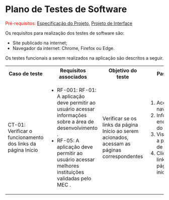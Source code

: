 
# Plano de Testes de Software

<span style="color:red">Pré-requisitos: <a href="https://github.com/ICEI-PUC-Minas-PMV-ADS/PMV-ADS-2024-1-E1-Proj-Direcionamento-Profissional/blob/main/documentos/02-Especificação%20do%20Projeto.md"> Especificação do Projeto</a></span>, <a href="https://github.com/ICEI-PUC-Minas-PMV-ADS/PMV-ADS-2024-1-E1-Proj-Direcionamento-Profissional/blob/main/documentos/04-Projeto%20de%20Interface.md"> Projeto de Interface</a>

Os requisitos para realização dos testes de software são:
<ul><li>Site publicado na internet;</li>
<li>Navegador da internet: Chrome, Firefox ou Edge.</li>
</ul>

Os testes funcionais a serem realizados na aplicação são descritos a seguir.

<table>
 <tr>
  <th>Caso de teste</th>
  <th>Requisitos associados</th>
  <th>Objetivo do teste</th>
  <th>Passos</th>
  <th>Critérios de êxito</th>
  <th>Responsável</th>
 </tr>
 <tr>
  <td>CT-01: Verificar o funcionamento dos links da página Início
</td>
  <td>
   <ul>
    <li>RF-001:	RF-01: A aplicação deve permitir ao usuário acessar informações sobre a área de desenvolvimento
.</li>
   <li>RF-05: A aplicação deve permitir ao usuário acessar melhores instituições validadas pelo MEC
.</li>
   </ul>
  </td>
  <td>Verificar se os links da página Início ao serem acionados, acessam as páginas correspondentes</td>
  <td>
   <ol>
    <li>Acessar o navegador.</li>
    <li>Informar o endereço do site.</li>
    <li>Visualizar a página de inicio.</li>
    <li>Clicar nos links da página de inicio.</li>
   </ol>
   </td>
  <td>Todos os links da página Início devem encaminhar os usuários para as páginas descritas.</td>
  <td>Ana</td>
 </tr>
</table>


 

